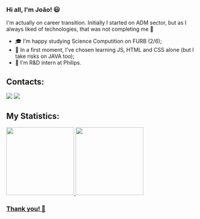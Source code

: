 ### Hi all, I'm João! :smiley:


  I'm actually on career transition. Initially I started on ADM sector, 
  but as I always liked of technologies, that was not completing me :eyes:

- :mortar_board: I’m happy studying Science Computition on FURB (2/6);
- :triangular_flag_on_post: In a first moment, I've chosen learning JS, HTML and CSS alone (but I take risks on JAVA too);
- :hospital: I'm R&D intern at Philips.

## Contacts:

<div>
<a href="[https://instagram.com/seu-usuário-instagram-aqui](https://www.instagram.com/eu_joao.rodrigues/)" target="_blank"><img loading="lazy" src="https://img.shields.io/badge/-Instagram-%23E4405F?style=for-the-badge&logo=instagram&logoColor=white" target="_blank"></a>
<a href="www.linkedin.com/in/joão-victor-rodrigues-b750b0228" target="_blank"><img loading="lazy" src="https://img.shields.io/badge/-LinkedIn-%230077B5?style=for-the-badge&logo=linkedin&logoColor=white" target="_blank"></a>   
</div>

## My Statistics:

<div>
<a href="[https://github.com/seu-usuário-aqui](https://github.com/jovrodrigues/jovrodrigues)">
<img loading="lazy" height="180em" src="https://github-readme-stats.vercel.app/api/top-langs/?username=jovrodrigues&layout=compact&langs_count=7&theme=dracula"/>
<img loading="lazy" height="180em" src="https://github-readme-stats.vercel.app/api?username=jovrodrigues&show_icons=true&theme=dracula&include_all_commits=true&count_private=true"/>
</div>

### Thank you! :wave:
